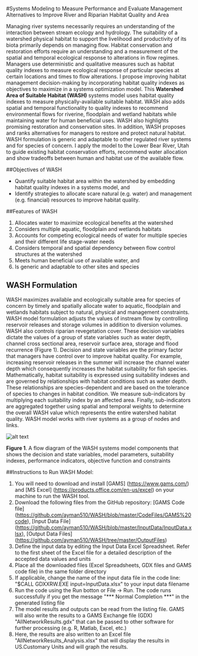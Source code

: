 #Systems Modeling to Measure Performance and Evaluate Management Alternatives to Improve River and Riparian Habitat Quality and Area

Managing river systems necessarily requires an understanding of the interaction between stream ecology and hydrology. The suitability of a watershed physical habitat to support the livelihood and productivity of its biota primarily depends on managing flow. Habitat conservation and restoration efforts require an understanding and a measurement of the spatial and temporal ecological response to alterations in flow regimes. Managers use deterministic and qualitative measures such as habitat quality indexes to measure ecological response of particular species at certain locations and times to flow alterations. I propose improving habitat management decision-making by incorporating habitat quality indexes as objectives to maximize in a systems optimization model. This **Watershed Area of Suitable Habitat (WASH)** systems model uses habitat quality indexes to measure physically-available suitable habitat. WASH also adds spatial and temporal functionality to quality indexes to recommend environmental flows for riverine, floodplain and wetland habitats while maintaining water for human beneficial uses. WASH also highlights promising restoration and conservation sites. In addition, WASH proposes and ranks alternatives for managers to restore and protect natural habitat. WASH formulation is generic and adaptable to other regulated river systems and for species of concern. I apply the model to the Lower Bear River, Utah to guide existing habitat conservation efforts, recommend water allocation and show tradeoffs between human and habitat use of the available flow.

##Objectives of WASH
* Quantify suitable habitat area within the watershed by embedding habitat quality indexes in a systems model, and
* Identify strategies to allocate scare natural (e.g. water) and management (e.g. financial) resources to improve habitat quality.

##Features of WASH
1. Allocates water to maximize ecological benefits at the watershed
2. Considers multiple aquatic, floodplain and wetlands habitats
3. Accounts for competing ecological needs of water for multiple species and their different life stage-water needs
4. Considers temporal and spatial dependency between flow control structures at the watershed
5. Meets human beneficial use of available water, and
6. Is generic and adaptable to other sites and species

## WASH Formulation
WASH maximizes available and ecologically suitable area for species of concern by timely and spatially allocate water to aquatic, floodplain and wetlands habitats subject to natural, physical and management constraints. WASH model formulation adjusts the values of instream flow by controlling reservoir releases and storage volumes in addition to diversion volumes. WASH also controls riparian revegetation cover. These decision variables dictate the values of a group of state variables such as water depth, channel cross sectional area, reservoir surface area, storage and flood recurrence (Figure 1). Decision and state variables are the primary factor that managers have control over to improve habitat quality. For example, increasing reservoir releases in the summer will increase the channel water depth which consequently increases the habitat suitability for fish species. Mathematically, habitat suitability is expressed using suitability indexes and are governed by relationships with habitat conditions such as water depth. These relationships are species-dependent and are based on the tolerance of species to changes in habitat condition. We measure sub-indicators by multiplying each suitability index by an affected area. Finally, sub-indicators are aggregated together using spatial and temporal weights to determine the overall WASH value which represents the entire watershed habitat quality. WASH model works with river systems as a group of nodes and links.


![alt text](http://bearriverfellows.usu.edu/wash/ModelFormulation.jpg "Model Formulation")

**Figure 1**. A flow diagram of the WASH systems model components that shows the decision and state variables, model parameters, suitability indexes, performance indicators, objective function and constraints 

##Instructions to Run WASH Model:
1. You will need to download and install [GAMS] (https://www.gams.com/) and [MS Excel] (https://products.office.com/en-us/excel) on your machine to run the WASH tool. 
2. Download the following files from the GitHub repository: [GAMS Code file] (https://github.com/ayman510/WASH/blob/master/CodeFiles/GAMS%20code), [Input Data File] (https://github.com/ayman510/WASH/blob/master/InputData/InputData.xlsx), [Output Data Files] (https://github.com/ayman510/WASH/tree/master/OutputFiles)
3. Define the input data by editing the Input Data Excel Spreadsheet. Refer to the first sheet of the Excel file for a detailed description of the accepted data values and units
4. Place all the downloaded files (Excel Spreadsheets, GDX files and GAMS code file) in the same folder directory
4. If applicable, change the name of the input data file in the code line: "$CALL GDXXRW.EXE input=InputData.xlsx" to your input data filename
5. Run the code using the Run botton or File -> Run. The code runs successfully if you get the message "*** Normal Completion ***" in the generated listing file
6. The model results and outputs can be read from the listing file. GAMS will also write the results to a GAMS Exchange file (GDX) "AllNetworkResults.gdx" that can be passed to other software for further processing (e.g. R, Matlab, Excel, etc.)
6. Here, the results are also written to an Excel file "AllNetworkResults_Analysis.xlsx" that will display the results in US.Customary Units and will graph the results.




